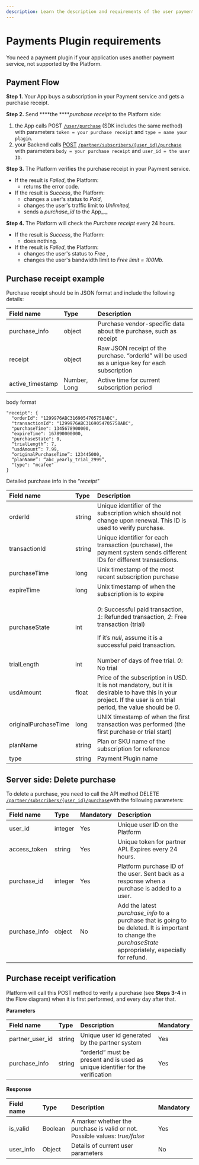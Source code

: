 ```yaml
---
description: Learn the description and requirements of the user payment plugin
---
```


# Payments Plugin requirements

You need a payment plugin if your application uses another payment service, not supported by the Platform.

## Payment Flow

**Step 1.** Your App buys a subscription in your Payment service and gets a purchase receipt.

**Step 2.** Send ****the ****_purchase receipt_ to the Platform side:

1. the App calls POST [`/user/purchase`](https://backend.northghost.com/doc/all/index.html#!/user-controller/sendPurchase) \(SDK includes the same method\) with parameters `token = your purchase receipt` and `type = name your plagin`.
2. your Backend calls [POST](https://backend.northghost.com/doc/all/index.html#!/partner-controller/sendPurchaseByPartner) [`/partner/subscribers/{user_id}/purchase`](https://backend.northghost.com/doc/all/index.html#!/partner-controller/sendPurchaseByPartner) with parameters `body = your purchase receipt` and `user_id = the user ID`.

**Step 3.** The Platform verifies the purchase receipt in your Payment service. 

* If the result is _Failed_, the Platform:
  * returns the error code. 
* If the result is _Success_, the Platform:
  * changes a user's status to _Paid_,
  * changes the user's traffic limit to _Unlimited,_
  * sends a _purchase\_id_ to the App_._

**Step 4.**  The Platform will check the _Purchase receipt_ every 24 hours.

* If the result is _Success_, the Platform:
  * does nothing.
* If the result is _Failed_, the Platform:  
  * changes the user's status to _Free_ ,
  * changes the user's bandwidth limit to _Free limit = 100Mb._

## Purchase receipt example

Purchase receipt should be in JSON format and include the following details:

| Field name | Type | Description |
| :--- | :--- | :--- |
| purchase\_info | object | Purchase vendor-specific data about the purchase, such as receipt |
| receipt | object | Raw JSON receipt of the purchase. “orderId” will be used as a unique key for each subscription |
| active\_timestamp | Number, Long | Active time for current subscription period |

body format

```text
"receipt": {
  "orderId": "1299976ABC3169054705758ABC",
  "transactionId": "1299976ABC3169054705758ABC",
  "purchaseTime": 1345678900000,
  "expireTime": 167890000000,
  "purchaseState": 0,
  “trialLength”: 7,
  “usdAmount”: 7.99,
  “originalPurchaseTime”: 123445000,
  “planName”: “abc_yearly_trial_2999”,
  "type": "mcafee"
}
```

Detailed purchase info in the “_receipt"_

<table>
  <thead>
    <tr>
      <th style="text-align:left">Field name</th>
      <th style="text-align:left">Type</th>
      <th style="text-align:left">Description</th>
    </tr>
  </thead>
  <tbody>
    <tr>
      <td style="text-align:left">orderId</td>
      <td style="text-align:left">string</td>
      <td style="text-align:left">Unique identifier of the subscription which should not change upon renewal.
        This ID is used to verify purchase.</td>
    </tr>
    <tr>
      <td style="text-align:left">transactionId</td>
      <td style="text-align:left">string</td>
      <td style="text-align:left">Unique identifier for each transaction (purchase), the payment system
        sends different IDs for different transactions.</td>
    </tr>
    <tr>
      <td style="text-align:left">purchaseTime</td>
      <td style="text-align:left">long</td>
      <td style="text-align:left">Unix timestamp of the most recent subscription purchase</td>
    </tr>
    <tr>
      <td style="text-align:left">expireTime</td>
      <td style="text-align:left">long</td>
      <td style="text-align:left">Unix timestamp of when the subscription is to expire</td>
    </tr>
    <tr>
      <td style="text-align:left">purchaseState</td>
      <td style="text-align:left">int</td>
      <td style="text-align:left">
        <p><em>0</em>: Successful paid transaction, <em>1</em>: Refunded transaction, <em>2</em>:
          Free transaction (trial)</p>
        <p>If it&#x2019;s <em>null</em>, assume it is a successful paid transaction.</p>
      </td>
    </tr>
    <tr>
      <td style="text-align:left">trialLength</td>
      <td style="text-align:left">int</td>
      <td style="text-align:left">Number of days of free trial. <em>0</em>: No trial</td>
    </tr>
    <tr>
      <td style="text-align:left">usdAmount</td>
      <td style="text-align:left">float</td>
      <td style="text-align:left">Price of the subscription in USD. It is not mandatory, but it is desirable
        to have this in your project. If the user is on trial period, the value
        should be <em>0</em>.</td>
    </tr>
    <tr>
      <td style="text-align:left">originalPurchaseTime</td>
      <td style="text-align:left">long</td>
      <td style="text-align:left">UNIX timestamp of when the first transaction was performed (the first
        purchase or trial start)</td>
    </tr>
    <tr>
      <td style="text-align:left">planName</td>
      <td style="text-align:left">string</td>
      <td style="text-align:left">Plan or SKU name of the subscription for reference</td>
    </tr>
    <tr>
      <td style="text-align:left">type</td>
      <td style="text-align:left">string</td>
      <td style="text-align:left">Payment Plugin name</td>
    </tr>
  </tbody>
</table>

## Server side: Delete purchase

To delete a purchase, you need to call the API method DELETE [`/partner/subscribers/{user_id}/purchase`](https://backend.northghost.com/doc/all/index.html#!/partner-controller/deletePurchaseByPartner)with the following parameters:

| Field name | Type | Mandatory | Description |
| :--- | :--- | :--- | :--- |
| user\_id | integer | Yes | Unique user ID on the Platform |
| access\_token | string | Yes | Unique token for partner API. Expires every 24 hours. |
| purchase\_id | integer | Yes | Platform purchase ID of the user. Sent back as a response when a purchase is added to a user. |
| purchase\_info | object | No | Add the latest _purchase\_info_ to a purchase that is going to be deleted. It is important to change the _purchaseState_ appropriately, especially for refund. |

## Purchase receipt verification

Platform will call this POST method to verify a purchase \(see **Steps 3-4** in the Flow diagram\) when it is first performed, and every day after that.

**Parameters**

| Field name | Type | Description | Mandatory |
| :--- | :--- | :--- | :--- |
| partner\_user\_id | string | Unique user id generated by the partner system | Yes |
| purchase\_info | string | “orderId” must be present and is used as unique identifier for the verification | Yes |

**Response**

| Field name | Type | Description | Mandatory |
| :--- | :--- | :--- | :--- |
| is\_valid | Boolean | A marker whether the purchase is valid or not. Possible values: _true/false_ | Yes |
| user\_info | Object | Details of current user parameters | No |

